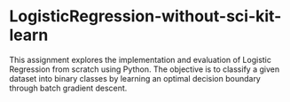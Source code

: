 # LogisticRegression-without-sci-kit-learn
This assignment explores the implementation and evaluation of Logistic Regression from scratch using Python. The objective is to classify a given dataset into binary classes by learning an optimal decision boundary through batch gradient descent. 
